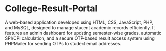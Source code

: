 # College-Result-Portal
A web-based application developed using HTML, CSS, JavaScript, PHP, and MySQL, designed to manage student academic records efficiently. It features an admin dashboard for updating semester-wise grades, automatic SPI/CPI calculation, and a secure OTP-based result access system using PHPMailer for sending OTPs to student email addresses.
